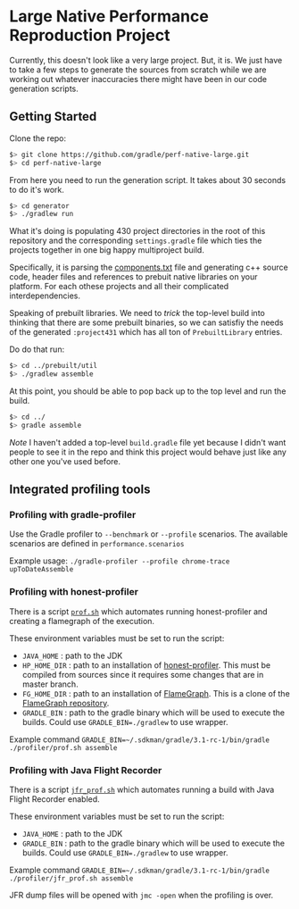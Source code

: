 # Large Native Performance Reproduction Project

Currently, this doesn't look like a very large project. But, it is. We
just have to take a few steps to generate the sources from scratch
while we are working out whatever inaccuracies there might have been
in our code generation scripts.

## Getting Started

Clone the repo:
```sh
$> git clone https://github.com/gradle/perf-native-large.git
$> cd perf-native-large
```

From here you need to run the generation script. It takes about 30 seconds to do it's work.
```sh
$> cd generator
$> ./gradlew run
```

What it's doing is populating 430 project directories in the root of
this repository and the corresponding `settings.gradle` file which
ties the projects together in one big happy multiproject build.

Specifically, it is parsing the
[components.txt](generator/components.txt) file and generating c++
source code, header files and references to prebuit native libraries
on your platform. For each othese projects and all their complicated
interdependencies.

Speaking of prebuilt libraries. We need to *trick* the top-level build
into thinking that there are some prebuilt binaries, so we can
satisfiy the needs of the generated `:project431` which has all ton of
`PrebuiltLibrary` entries.

Do do that run:
```sh
$> cd ../prebuilt/util
$> ./gradlew assemble
```

At this point, you should be able to pop back up to the top level and run the build.

```sh
$> cd ../
$> gradle assemble
```

*Note* I haven't added a top-level `build.gradle` file yet because I
 didn't want people to see it in the repo and think this project would
 behave just like any other one you've used before.

## Integrated profiling tools

### Profiling with gradle-profiler

Use the Gradle profiler to `--benchmark` or `--profile` scenarios. The available scenarios are defined in `performance.scenarios`

Example usage: `./gradle-profiler --profile chrome-trace upToDateAssemble`

### Profiling with honest-profiler

There is a script [`prof.sh`](profiler/prof.sh) which automates running honest-profiler and creating a flamegraph of the execution.

These environment variables must be set to run the script:
- `JAVA_HOME` : path to the JDK
- `HP_HOME_DIR` : path to an installation of [honest-profiler](https://github.com/RichardWarburton/honest-profiler). This must be compiled from sources since it requires some changes that are in master branch.
- `FG_HOME_DIR` : path to an installation of [FlameGraph](https://github.com/brendangregg/FlameGraph). This is a clone of the [FlameGraph repository](https://github.com/brendangregg/FlameGraph).
- `GRADLE_BIN` : path to the gradle binary which will be used to execute the builds. Could use `GRADLE_BIN=./gradlew` to use wrapper.

Example command
`GRADLE_BIN=~/.sdkman/gradle/3.1-rc-1/bin/gradle ./profiler/prof.sh assemble`


### Profiling with Java Flight Recorder

There is a script [`jfr_prof.sh`](profiler/jfr_prof.sh) which automates running a build with Java Flight Recorder enabled.

These environment variables must be set to run the script:
- `JAVA_HOME` : path to the JDK
- `GRADLE_BIN` : path to the gradle binary which will be used to execute the builds. Could use `GRADLE_BIN=./gradlew` to use wrapper.

Example command
`GRADLE_BIN=~/.sdkman/gradle/3.1-rc-1/bin/gradle ./profiler/jfr_prof.sh assemble`

JFR dump files will be opened with `jmc -open` when the profiling is over. 
